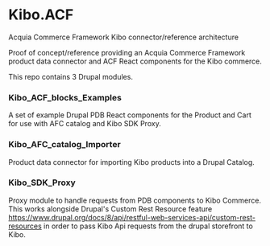 # Kibo.ACF
Acquia Commerce Framework Kibo connector/reference architecture

Proof of concept/reference providing an Acquia Commerce Framework product data connector and ACF React components for the Kibo commerce. 

This repo contains 3 Drupal modules.

### Kibo_ACF_blocks_Examples
A set of example Drupal PDB React components for the Product and Cart for use with AFC catalog and Kibo SDK Proxy.

### Kibo_AFC_catalog_Importer
Product data connector for importing Kibo products into a Drupal Catalog.  

### Kibo_SDK_Proxy
Proxy module to handle requests from PDB components to Kibo Commerce. This works alongside Drupal's Custom Rest Resource feature https://www.drupal.org/docs/8/api/restful-web-services-api/custom-rest-resources in order to pass Kibo Api requests from the drupal storefront to Kibo.
